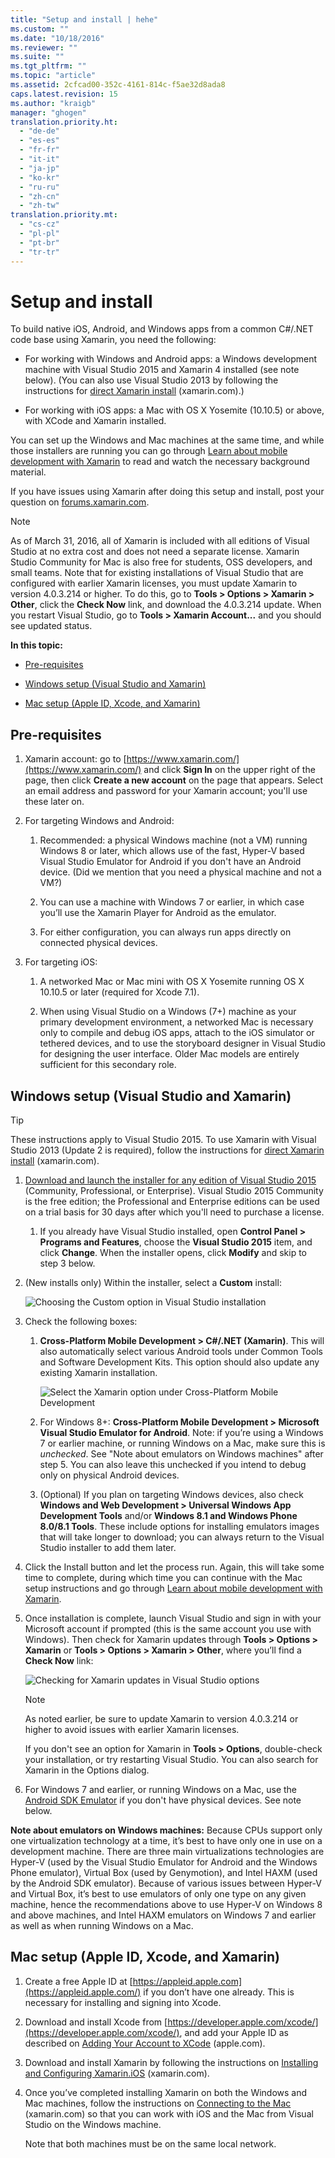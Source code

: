 ```yaml
---
title: "Setup and install | hehe"
ms.custom: ""
ms.date: "10/18/2016"
ms.reviewer: ""
ms.suite: ""
ms.tgt_pltfrm: ""
ms.topic: "article"
ms.assetid: 2cfcad00-352c-4161-814c-f5ae32d8ada8
caps.latest.revision: 15
ms.author: "kraigb"
manager: "ghogen"
translation.priority.ht: 
  - "de-de"
  - "es-es"
  - "fr-fr"
  - "it-it"
  - "ja-jp"
  - "ko-kr"
  - "ru-ru"
  - "zh-cn"
  - "zh-tw"
translation.priority.mt: 
  - "cs-cz"
  - "pl-pl"
  - "pt-br"
  - "tr-tr"
---
```

# Setup and install
To build native iOS, Android, and Windows apps from a common C#/.NET code base using Xamarin, you need the following:  
  
-   For working with Windows and Android apps: a Windows development machine with Visual Studio 2015 and Xamarin 4 installed (see note below). (You can also use Visual Studio 2013 by following the instructions for [direct Xamarin install](https://developer.xamarin.com/guides/cross-platform/getting_started/requirements/#install) (xamarin.com).)   
  
-   For working with iOS apps: a Mac with OS X Yosemite (10.10.5) or above, with XCode and Xamarin installed.  
  
 You can set up the Windows and Mac machines at the same time, and while those installers are running you can go through [Learn about mobile development with Xamarin](../cross-platform/learn-about-mobile-development-with-xamarin.md) to read and watch the necessary background material.  
 
If you have issues using Xamarin after doing this setup and install, post your question on [forums.xamarin.com](http://forums.xamarin.com/).
  
> [!NOTE]
>  As of March 31, 2016, all of Xamarin is included with all editions of Visual Studio at no extra cost and does not need a separate license. Xamarin Studio Community for Mac is also free for students, OSS developers, and small teams. Note that for existing installations of Visual Studio that are configured with earlier Xamarin licenses, you must update Xamarin to version 4.0.3.214 or higher. To do this, go to **Tools > Options > Xamarin > Other**, click the **Check Now** link, and download the 4.0.3.214 update. When you restart Visual Studio, go to **Tools > Xamarin Account...** and you should see updated status.  
  
 **In this topic:**  
  
-   [Pre-requisites](#prereq)  
  
-   [Windows setup (Visual Studio and Xamarin)](#windows)  
  
-   [Mac setup (Apple ID, Xcode, and Xamarin)](#mac)  
  
##  <a name="prereq"></a> Pre-requisites  
  
1.  Xamarin account: go to [https://www.xamarin.com/](https://www.xamarin.com/) and click **Sign In** on the upper right of the page, then click **Create a new account** on the page that appears. Select an email address and password for your Xamarin account; you'll use these later on.  
  
2.  For targeting Windows and Android:  
  
    1.  Recommended: a physical Windows machine (not a VM) running Windows 8 or later, which allows use of the fast, Hyper-V based Visual Studio Emulator for Android if you don't have an Android device. (Did we mention that you need a physical machine and not a VM?)  
  
    2.  You can use a machine with Windows 7 or earlier, in which case you’ll use the Xamarin Player for Android as the emulator. 
    
    3. For either configuration, you can always run apps directly on connected physical devices.  
  
3.  For targeting iOS:  
  
    1.  A networked Mac or Mac mini with OS X Yosemite running OS X 10.10.5 or later (required for Xcode 7.1).  
  
    2.  When using Visual Studio on a Windows (7+) machine as your primary development environment, a networked Mac is necessary only to compile and debug iOS apps, attach to the iOS simulator or tethered devices, and to use the storyboard designer in Visual Studio for designing the user interface. Older Mac models are entirely sufficient for this secondary role.  
  
##  <a name="windows"></a> Windows setup (Visual Studio and Xamarin)  
  
> [!TIP]
>  These instructions apply to Visual Studio 2015. To use Xamarin with Visual Studio 2013 (Update 2 is required),  follow the instructions for [direct Xamarin install](https://developer.xamarin.com/guides/cross-platform/getting_started/requirements/#install) (xamarin.com).  
  
1.  [Download and launch the installer for any edition of Visual Studio 2015](https://www.visualstudio.com/en-us/downloads/download-visual-studio-vs.aspx) (Community, Professional, or Enterprise). Visual Studio 2015 Community is the free edition; the Professional and Enterprise editions can be used on a trial basis for 30 days after which you'll need to purchase a license.  
  
    1.  If you already have Visual Studio installed, open **Control Panel > Programs and Features**, choose the **Visual Studio 2015** item, and click **Change**. When the installer opens, click **Modify** and skip to step 3 below.  
  
2.  (New installs only) Within the installer, select a **Custom** install:  
  
     ![Choosing the Custom option in Visual Studio installation](../cross-platform/media/cross-plat-xamarin-setup-1.png "Cross-Plat Xamarin Setup 1")  
  
3.  Check the following boxes:  
  
    1.  **Cross-Platform Mobile Development > C#/.NET (Xamarin)**. This will also automatically select various Android tools under Common Tools and Software Development Kits. This option should also update any existing Xamarin installation.  
  
         ![Select the Xamarin option under Cross&#45;Platform Mobile Development](../cross-platform/media/cross-plat-xamarin-setup-2.png "Cross-Plat Xamarin Setup 2")  
  
    2.  For Windows 8+: **Cross-Platform Mobile Development > Microsoft Visual Studio Emulator for Android**. Note: if you’re using a Windows 7 or earlier machine, or running Windows on a Mac, make sure this is *unchecked*. See "Note about emulators on Windows machines" after step 5. You can also leave this unchecked if you intend to debug only on physical Android devices.  
  
    3.  (Optional) If you plan on targeting Windows devices, also check **Windows and Web Development > Universal Windows App Development Tools** and/or **Windows 8.1 and Windows Phone 8.0/8.1 Tools**. These include options for installing emulators images that will take longer to download; you can always return to the Visual Studio installer to add them later.  
  
4.  Click the Install button and let the process run. Again, this will take some time to complete, during which time you can continue with the Mac setup instructions and go through [Learn about mobile development with Xamarin](../cross-platform/learn-about-mobile-development-with-xamarin.md).  
  
5.  Once installation is complete, launch Visual Studio and sign in with your Microsoft account if prompted (this is the same account you use with Windows). Then check for Xamarin updates through **Tools > Options > Xamarin** or **Tools > Options > Xamarin > Other**, where you’ll find a **Check Now** link:  
  
     ![Checking for Xamarin updates in Visual Studio options](../cross-platform/media/cross-plat-xamarin-setup-3.png "Cross-Plat Xamarin Setup 3")  
  
    > [!NOTE]
    >  As noted earlier, be sure to update Xamarin to version 4.0.3.214 or higher to avoid issues with earlier Xamarin licenses.  

    If you don't see an option for Xamarin in **Tools > Options**, double-check your installation, or try restarting Visual Studio. You can also search for Xamarin in the Options dialog.
      
6.  For Windows 7 and earlier, or running Windows on a Mac, use the [Android SDK Emulator](https://developer.xamarin.com/guides/android/deployment,_testing,_and_metrics/debug-on-emulator/android-sdk-emulator/) if you don't have physical devices. See note below.  
  
 **Note about emulators on Windows machines:** Because CPUs support only one virtualization technology at a time, it’s best to have only one in use on a development machine. There are three main virtualizations technologies are Hyper-V (used by the Visual Studio Emulator for Android and the Windows Phone emulator), Virtual Box (used by Genymotion), and Intel HAXM (used by the Android SDK emulator). Because of various issues between Hyper-V and Virtual Box, it’s best to use emulators of only one type on any given machine, hence the recommendations above to use Hyper-V on Windows 8 and above machines, and Intel HAXM emulators on Windows 7 and earlier as well as when running Windows on a Mac.  
  
##  <a name="mac"></a> Mac setup (Apple ID, Xcode, and Xamarin)  
  
1.  Create a free Apple ID at [https://appleid.apple.com](https://appleid.apple.com/) if you don’t have one already. This is necessary for installing and signing into Xcode.  
  
2.  Download and install Xcode from  [https://developer.apple.com/xcode/](https://developer.apple.com/xcode/), and add your Apple ID as described on [Adding Your Account to XCode](https://developer.apple.com/library/ios/documentation/IDEs/Conceptual/AppStoreDistributionTutorial/AddingYourAccounttoXcode/AddingYourAccounttoXcode.html) (apple.com).  
  
3.  Download and install Xamarin by following the instructions on [Installing and Configuring Xamarin.iOS](http://developer.xamarin.com/guides/ios/getting_started/installation/mac/) (xamarin.com).  
  
4.  Once you’ve completed installing Xamarin on both the Windows and Mac machines, follow the instructions on [Connecting to the Mac](http://developer.xamarin.com/guides/ios/getting_started/installation/windows/xamarin-mac-agent/) (xamarin.com) so that you can work with iOS and the Mac from Visual Studio on the Windows machine.  
  
     Note that both machines must be on the same local network.